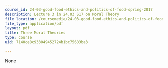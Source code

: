 ```yaml
---
course_id: 24-03-good-food-ethics-and-politics-of-food-spring-2017
description: Lecture 3 in 24.03 S17 on Moral Theory
file_location: /coursemedia/24-03-good-food-ethics-and-politics-of-food-spring-2017/7140ce8c933049452724b1bc75683ba3_MIT24_03S17_lec03.pdf
file_type: application/pdf
layout: pdf
title: Three Moral Theories
type: course
uid: 7140ce8c933049452724b1bc75683ba3

---
```

None